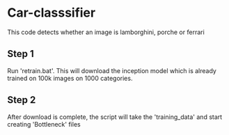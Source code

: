 # Car-classsifier
This code detects whether an image is lamborghini, porche or ferrari

## Step 1
Run 'retrain.bat'. This will download the inception model which is already trained on 
100k images on 1000 categories.

## Step 2
After download is complete, the script will take the 'training_data' and start creating
'Bottleneck' files

